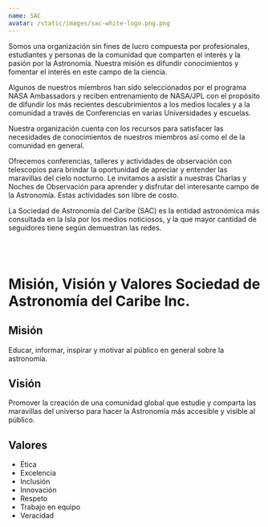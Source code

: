 ```yaml
---
name: SAC
avatar: /static/images/sac-white-logo.png.png
---
```


Somos una organización sin fines de lucro compuesta por profesionales, estudiantes y personas de la comunidad que comparten el interés y la pasión por la Astronomía. Nuestra misión es difundir conocimientos y fomentar el interés en este campo de la ciencia.

Algunos de nuestros miembros han sido seleccionados por el programa NASA Ambassadors y reciben entrenamiento de NASA/JPL con el propósito de difundir los más recientes descubrimientos a los medios locales y a la comunidad a través de Conferencias en varias Universidades y escuelas.

Nuestra organización cuenta con los recursos para satisfacer las necesidades de conocimientos de nuestros miembros así como el de la comunidad en general.

Ofrecemos conferencias, talleres y actividades de observación con telescopios para brindar la oportunidad de apreciar y entender las maravillas del cielo nocturno. Le invitamos a asistir a nuestras Charlas y Noches de Observación para aprender y disfrutar del interesante campo de la Astronomía. Estas actividades son libre de costo.

La Sociedad de Astronomía del Caribe (SAC) es la entidad astronómica más consultada en la Isla por los medios noticiosos, y la que mayor cantidad de seguidores tiene según demuestran las redes.

<br/><br/>

# Misión, Visión y Valores Sociedad de Astronomía del Caribe Inc.

## Misión

Educar, informar, inspirar y motivar al público en general sobre la astronomía.

## Visión

Promover la creación de una comunidad global que estudie y comparta las maravillas del universo para hacer la Astronomía más accesible y visible al público.

## Valores

- Ética
- Excelencia
- Inclusión
- Innovación
- Respeto
- Trabajo en equipo
- Veracidad
